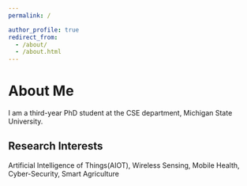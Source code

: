 ```yaml
---
permalink: /

author_profile: true
redirect_from: 
  - /about/
  - /about.html
---
```


About Me
======
I am a third-year PhD student at the CSE department, Michigan State University.

Research Interests
------
Artificial Intelligence of Things(AIOT), Wireless Sensing, Mobile Health, Cyber-Security, Smart Agriculture
